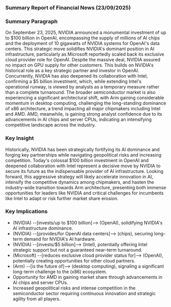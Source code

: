 ### Summary Report of Financial News (23/09/2025)

### Summary Paragraph
On September 23, 2025, NVIDIA announced a monumental investment of up to $100 billion in OpenAI, encompassing the supply of millions of AI chips and the deployment of 10 gigawatts of NVIDIA systems for OpenAI's data centers. This strategic move solidifies NVIDIA's dominant position in AI infrastructure, particularly as Microsoft reportedly scaled back its exclusive cloud provider role for OpenAI. Despite the massive deal, NVIDIA assured no impact on GPU supply for other customers. This builds on NVIDIA's historical role as a key strategic partner and investor in OpenAI. Concurrently, NVIDIA has also deepened its collaboration with Intel, confirming a $5 billion investment, which, while extending Intel's operational runway, is viewed by analysts as a temporary measure rather than a complete turnaround. The broader semiconductor market is also experiencing a significant architectural shift, with Arm gaining considerable momentum in desktop computing, challenging the long-standing dominance of x86 architecture, a trend impacting all major chipmakers including Intel and AMD. AMD, meanwhile, is gaining strong analyst confidence due to its advancements in AI chips and server CPUs, indicating an intensifying competitive landscape across the industry.

### Key Insight
Historically, NVIDIA has been strategically fortifying its AI dominance and forging key partnerships while navigating geopolitical risks and increasing competition. Today's colossal $100 billion investment in OpenAI and deepened collaboration with Intel represent a decisive move by NVIDIA to secure its future as the indispensable provider of AI infrastructure. Looking forward, this aggressive strategy will likely accelerate innovation in AI, intensify the competitive dynamics among chipmakers, and hasten the industry-wide transition towards Arm architecture, presenting both immense opportunities for leaders like NVIDIA and critical challenges for incumbents like Intel to adapt or risk further market share erosion.

### Key Implications
*   (NVIDIA) --[invests/up to $100 billion]--> (OpenAI), solidifying NVIDIA's AI infrastructure dominance.
*   (NVIDIA) --[provides/for OpenAI data centers]--> (chips), securing long-term demand for NVIDIA's AI hardware.
*   (NVIDIA) --[invests/$5 billion]--> (Intel), potentially offering Intel strategic support but not a guaranteed near-term turnaround.
*   (Microsoft) --[reduces exclusive cloud provider status for]--> (OpenAI), potentially creating opportunities for other cloud partners.
*   (Arm) --[is the future of]--> (desktop computing), signaling a significant long-term challenge to the (x86) ecosystem.
*   Opportunity for AMD in gaining market share through advancements in AI chips and server CPUs.
*   Increased geopolitical risks and intense competition in the semiconductor sector requiring continuous innovation and strategic agility from all players.